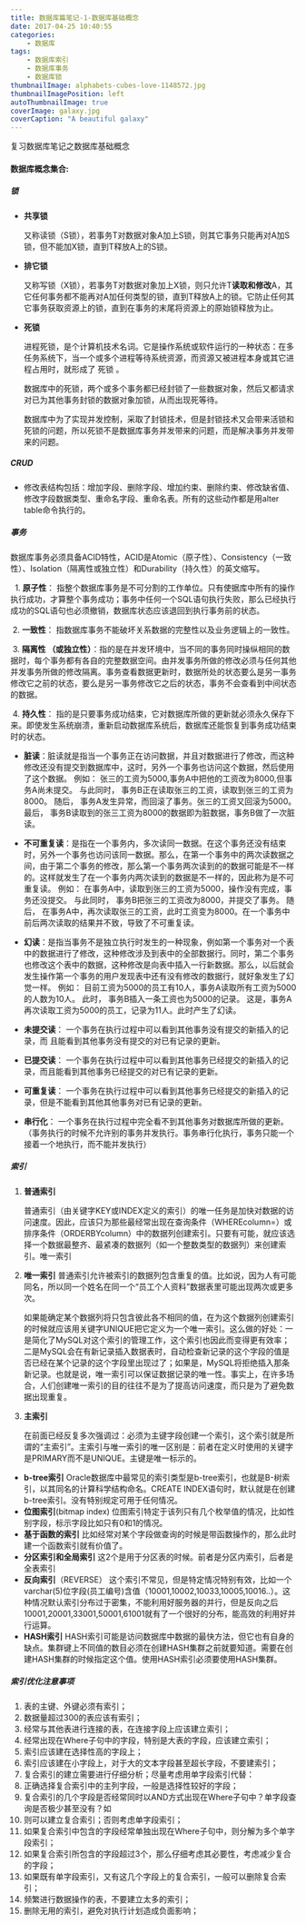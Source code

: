 ```yaml
---
title: 数据库篇笔记-1-数据库基础概念
date: 2017-04-25 10:40:55
categories: 
	- 数据库
tags: 
	- 数据库索引
	- 数据库事务
	- 数据库锁
thumbnailImage: alphabets-cubes-love-1148572.jpg
thumbnailImagePosition: left
autoThumbnailImage: true
coverImage: galaxy.jpg
coverCaption: "A beautiful galaxy"
---
```


复习数据库笔记之数据库基础概念
<!--more-->
<!--toc-->

#### 数据库概念集合:

##### 锁

- **共享锁**

  又称读锁（S锁），若事务T对数据对象A加上S锁，则其它事务只能再对A加S锁，但不能加X锁，直到T释放A上的S锁。

- **排它锁**

  又称写锁（X锁），若事务T对数据对象加上X锁，则只允许T**读取和修改**A，其它任何事务都不能再对A加任何类型的锁，直到T释放A上的锁。它防止任何其它事务获取资源上的锁，直到在事务的末尾将资源上的原始锁释放为止。

- **死锁**

  进程死锁，是个计算机技术名词。它是操作系统或软件运行的一种状态：在多任务系统下，当一个或多个进程等待系统资源，而资源又被进程本身或其它进程占用时，就形成了 死锁 。

  数据库中的死锁，两个或多个事务都已经封锁了一些数据对象，然后又都请求对已为其他事务封锁的数据对象加锁，从而出现死等待。

  数据库中为了实现并发控制，采取了封锁技术，但是封锁技术又会带来活锁和死锁的问题，所以死锁不是数据库事务并发带来的问题，而是解决事务并发带来的问题。

##### CRUD

- 修改表结构包括：增加字段、删除字段、增加约束、删除约束、修改缺省值、修改字段数据类型、重命名字段、重命名表。所有的这些动作都是用alter table命令执行的。

##### 事务

数据库事务必须具备ACID特性，ACID是Atomic（原子性）、Consistency（一致性）、Isolation（隔离性或独立性）和Durability（持久性）的英文缩写。

​	 1. **原子性**： 指整个数据库事务是不可分割的工作单位。只有使据库中所有的操作执行成功，才算整个事务成功；事务中任何一个SQL语句执行失败，那么已经执行成功的SQL语句也必须撤销，数据库状态应该退回到执行事务前的状态。

​	2. **一致性**： 指数据库事务不能破坏关系数据的完整性以及业务逻辑上的一致性。

​	3. **隔离性 （或独立性）**：指的是在并发环境中，当不同的事务同时操纵相同的数据时，每个事务都有各自的完整数据空间。由并发事务所做的修改必须与任何其他并发事务所做的修改隔离。事务查看数据更新时，数据所处的状态要么是另一事务修改它之前的状态，要么是另一事务修改它之后的状态，事务不会查看到中间状态的数据。

​	4. **持久性**： 指的是只要事务成功结束，它对数据库所做的更新就必须永久保存下来。即使发生系统崩溃，重新启动数据库系统后，数据库还能恢复到事务成功结束时的状态。

- **脏读**：脏读就是指当一个事务正在访问数据，并且对数据进行了修改，而这种修改还没有提交到数据库中，这时，另外一个事务也访问这个数据，然后使用了这个数据。
  例如：
  张三的工资为5000,事务A中把他的工资改为8000,但事务A尚未提交。
  与此同时，
  事务B正在读取张三的工资，读取到张三的工资为8000。
  随后，
  事务A发生异常，而回滚了事务。张三的工资又回滚为5000。
  最后，
  事务B读取到的张三工资为8000的数据即为脏数据，事务B做了一次脏读。

- **不可重复读**：是指在一个事务内，多次读同一数据。在这个事务还没有结束时，另外一个事务也访问该同一数据。那么，在第一个事务中的两次读数据之间，由于第二个事务的修改，那么第一个事务两次读到的的数据可能是不一样的。这样就发生了在一个事务内两次读到的数据是不一样的，因此称为是不可重复读。
  例如：
  在事务A中，读取到张三的工资为5000，操作没有完成，事务还没提交。
  与此同时，
  事务B把张三的工资改为8000，并提交了事务。
  随后，
  在事务A中，再次读取张三的工资，此时工资变为8000。在一个事务中前后两次读取的结果并不致，导致了不可重复读。

- **幻读**：是指当事务不是独立执行时发生的一种现象，例如第一个事务对一个表中的数据进行了修改，这种修改涉及到表中的全部数据行。同时，第二个事务也修改这个表中的数据，这种修改是向表中插入一行新数据。那么，以后就会发生操作第一个事务的用户发现表中还有没有修改的数据行，就好象发生了幻觉一样。
  例如：
  目前工资为5000的员工有10人，事务A读取所有工资为5000的人数为10人。
  此时，
  事务B插入一条工资也为5000的记录。
  这是，事务A再次读取工资为5000的员工，记录为11人。此时产生了幻读。

- **未提交读**： 一个事务在执行过程中可以看到其他事务没有提交的新插入的记录，而 且能看到其他事务没有提交的对已有记录的更新。

- **已提交读**： 一个事务在执行过程中可以看到其他事务已经提交的新插入的记录，而且能看到其他事务已经提交的对已有记录的更新。

- **可重复读**： 一个事务在执行过程中可以看到其他事务已经提交的新插入的记录，但是不能看到其他其他事务对已有记录的更新。

- **串行化**： 一个事务在执行过程中完全看不到其他事务对数据库所做的更新。（事务执行的时候不允许别的事务并发执行。事务串行化执行，事务只能一个接着一个地执行，而不能并发执行）



##### 索引

1. **普通索引**

   普通索引（由关键字KEY或INDEX定义的索引）的唯一任务是加快对数据的访问速度。因此，应该只为那些最经常出现在查询条件（WHEREcolumn=）或排序条件（ORDERBYcolumn）中的数据列创建索引。只要有可能，就应该选择一个数据最整齐、最紧凑的数据列（如一个整数类型的数据列）来创建索引。唯一索引

2. **唯一索引**
   普通索引允许被索引的数据列包含重复的值。比如说，因为人有可能同名，所以同一个姓名在同一个“员工个人资料”数据表里可能出现两次或更多次。

   如果能确定某个数据列将只包含彼此各不相同的值，在为这个数据列创建索引的时候就应该用关键字UNIQUE把它定义为一个唯一索引。这么做的好处：一是简化了MySQL对这个索引的管理工作，这个索引也因此而变得更有效率；二是MySQL会在有新记录插入数据表时，自动检查新记录的这个字段的值是否已经在某个记录的这个字段里出现过了；如果是，MySQL将拒绝插入那条新记录。也就是说，唯一索引可以保证数据记录的唯一性。事实上，在许多场合，人们创建唯一索引的目的往往不是为了提高访问速度，而只是为了避免数据出现重复。

3. **主索引**

   在前面已经反复多次强调过：必须为主键字段创建一个索引，这个索引就是所谓的“主索引”。主索引与唯一索引的唯一区别是：前者在定义时使用的关键字是PRIMARY而不是UNIQUE。主键是唯一标示的。

- **b-tree索引**
  Oracle数据库中最常见的索引类型是b-tree索引，也就是B-树索引，以其同名的计算科学结构命名。CREATE 
  INDEX语句时，默认就是在创建b-tree索引。没有特别规定可用于任何情况。
- **位图索引**(bitmap index)
  位图索引特定于该列只有几个枚举值的情况，比如性别字段，标示字段比如只有0和1的情况。
- **基于函数的索引**
  比如经常对某个字段做查询的时候是带函数操作的，那么此时建一个函数索引就有价值了。
- **分区索引和全局索引**
  这2个是用于分区表的时候。前者是分区内索引，后者是全表索引
- **反向索引**（REVERSE）
  这个索引不常见，但是特定情况特别有效，比如一个varchar(5)位字段(员工编号)含值（10001,10002,10033,10005,10016..）。这种情况默认索引分布过于密集，不能利用好服务器的并行，但是反向之后10001,20001,33001,50001,61001就有了一个很好的分布，能高效的利用好并行运算。
- **HASH索引**
  HASH索引可能是访问数据库中数据的最快方法，但它也有自身的缺点。集群键上不同值的数目必须在创建HASH集群之前就要知道。需要在创建HASH集群的时候指定这个值。使用HASH索引必须要使用HASH集群。



##### 索引优化注意事项

1. 表的主键、外键必须有索引；
2. 数据量超过300的表应该有索引；
3. 经常与其他表进行连接的表，在连接字段上应该建立索引；
4. 经常出现在Where子句中的字段，特别是大表的字段，应该建立索引；
5. 索引应该建在选择性高的字段上；
6. 索引应该建在小字段上，对于大的文本字段甚至超长字段，不要建索引；
7. 复合索引的建立需要进行仔细分析；尽量考虑用单字段索引代替：
8. 正确选择复合索引中的主列字段，一般是选择性较好的字段；
9. 复合索引的几个字段是否经常同时以AND方式出现在Where子句中？单字段查询是否极少甚至没有？如
10. 则可以建立复合索引；否则考虑单字段索引；
11. 如果复合索引中包含的字段经常单独出现在Where子句中，则分解为多个单字段索引；
12. 如果复合索引所包含的字段超过3个，那么仔细考虑其必要性，考虑减少复合的字段；
13. 如果既有单字段索引，又有这几个字段上的复合索引，一般可以删除复合索引；
14. 频繁进行数据操作的表，不要建立太多的索引；
15. 删除无用的索引，避免对执行计划造成负面影响；



